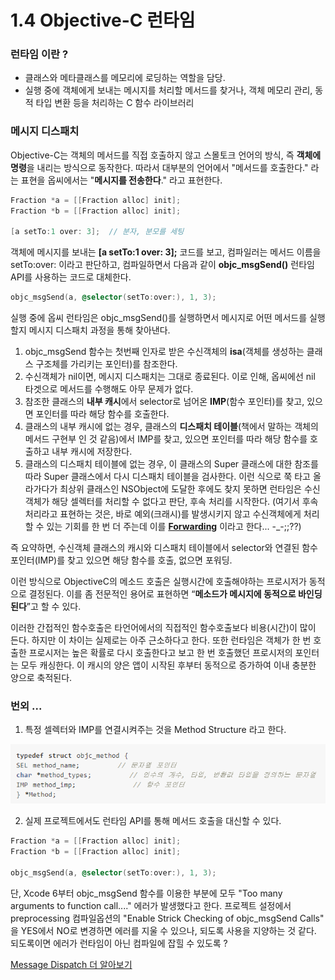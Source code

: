 ﻿# 1.4 Objective-C 런타임

### 런타임 이란 ?







- 클래스와 메타클래스를 메모리에 로딩하는 역할을 담당.
- 실행 중에 객체에게 보내는 메시지를 처리할 메서드를 찾거나, 객체 메모리 관리, 동적 타입 변환 등을 처리하는 C 함수 라이브러리


### 메시지 디스패치


Objective-C는 객체의 메서드를 직접 호출하지 않고 스몰토크 언어의 방식, 즉 **객체에 명령**을 내리는 방식으로 동작한다. 따라서 대부분의 언어에서 "메서드를 호출한다." 라는 표현을 옵씨에서는 "**메시지를 전송한다**." 라고 표현한다.


```objectivec
Fraction *a = [[Fraction alloc] init];
Fraction *b = [[Fraction alloc] init];

[a setTo:1 over: 3];  // 분자, 분모를 세팅
```


객체에 메시지를 보내는 **[a setTo:1 over: 3];** 코드를 보고, 컴파일러는 메서드 이름을 setTo:over: 이라고 판단하고, 컴파일하면서 다음과 같이 **objc_msgSend()** 런타임 API를 사용하는 코드로 대체한다.


```objectivec
objc_msgSend(a, @selector(setTo:over:), 1, 3);
```


실행 중에 옵씨 런타임은 objc_msgSend()를 실행하면서 메시지로 어떤 메서드를 실행할지 메시지 디스패치 과정을 통해 찾아낸다.

1. objc_msgSend 함수는 첫번째 인자로 받은 수신객체의 **isa**(객체를 생성하는 클래스 구조체를 가리키는 포인터)를 참조한다.
2. 수신객체가 nil이면, 메시지 디스패치는 그대로 종료된다. 이로 인해, 옵씨에선 nil 타겟으로 메서드를 수행해도 아무 문제가 없다.
3. 참조한 클래스의 **내부 캐시**에서 selector로 넘어온 **IMP**(함수 포인터)를 찾고, 있으면 포인터를 따라 해당 함수를 호출한다.
4. 클래스의 내부 캐시에 없는 경우, 클래스의 **디스패치 테이블**(책에서 말하는 객체의 메서드 구현부 인 것 같음)에서 IMP를 찾고, 있으면 포인터를 따라 해당 함수를 호출하고 내부 캐시에 저장한다.
5. 클래스의 디스패치 테이블에 없는 경우, 이 클래스의 Super 클래스에 대한 참조를 따라 Super 클래스에서 다시 디스패치 테이블을 검사한다. 이런 식으로 쭉 타고 올라가다가 최상위 클래스인 NSObject에 도달한 후에도 찾지 못하면 런타임은 수신객체가 해당 셀렉터를 처리할 수 없다고 판단, 후속 처리를 시작한다. (여기서 후속처리라고 표현하는 것은, 바로 예외(크래시)를 발생시키지 않고 수신객체에게 처리할 수 있는 기회를 한 번 더 주는데 이를 **[Forwarding](https://devyongsik.tistory.com/568)** 이라고 한다... -_-;;??)


즉 요약하면, 수신객체 클래스의 캐시와 디스패치 테이블에서 selector와 연결된 함수포인터(IMP)를 찾고 있으면 해당 함수를 호출, 없으면 포워딩.

이런 방식으로 ObjectiveC의 메소드 호출은 실행시간에 호출해야하는 프로시저가 동적으로 결정된다. 이를 좀 전문적인 용어로 표현하면 “**메소드가 메시지에 동적으로 바인딩된다**”고 할 수 있다.

이러한 간접적인 함수호출은 타언어에서의 직접적인 함수호출보다 비용(시간)이 많이 든다. 하지만 이 차이는 실제로는 아주 근소하다고 한다. 또한 런타임은 객체가 한 번 호출한 프로시저는 높은 확률로 다시 호출한다고 보고 한 번 호출했던 프로시저의 포인터는 모두 캐싱한다. 이 캐시의 양은 앱이 시작된 후부터 동적으로 증가하여 이내 충분한 양으로 축적된다.


### 번외 ...


1. 특정 셀렉터와 IMP를 연결시켜주는 것을 Method Structure 라고 한다.

![Untitled.png](Untitled.png)


2. 실제 프로젝트에서도 런타임 API를 통해 메서드 호출을 대신할 수 있다.

```objectivec
Fraction *a = [[Fraction alloc] init];
Fraction *b = [[Fraction alloc] init];

objc_msgSend(a, @selector(setTo:over:), 1, 3);
```


단,  Xcode 6부터 objc_msgSend 함수를 이용한 부분에 모두 "Too many arguments to function call...." 에러가 발생했다고 한다. 프로젝트 설정에서 preprocessing 컴파일옵션의 "Enable Strick Checking of objc_msgSend Calls" 을 YES에서 NO로 변경하면 에러를 지울 수 있으나, 되도록 사용을 지양하는 것 같다. 되도록이면 에러가 런타임이 아닌 컴파일에 잡힐 수 있도록 ?


[Message Dispatch 더 알아보기](https://jcsoohwancho.github.io/2019-11-02-Message-Dispatch/)
